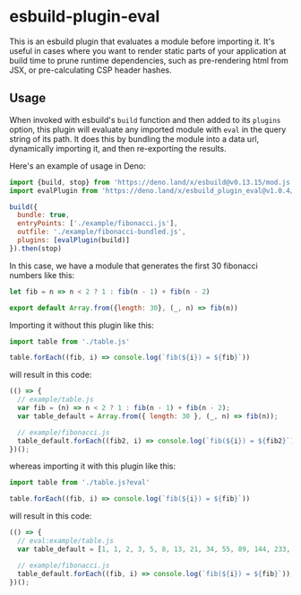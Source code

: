 # esbuild-plugin-eval

This is an esbuild plugin that evaluates a module before importing it. It's useful in cases where you want to render static parts of your application at build time to prune runtime dependencies, such as pre-rendering html from JSX, or pre-calculating CSP header hashes.

## Usage

When invoked with esbuild's `build` function and then added to its `plugins` option, this plugin will evaluate any imported module with `eval` in the query string of its path. It does this by bundling the module into a data url, dynamically importing it, and then re-exporting the results.

Here's an example of usage in Deno:

```js
import {build, stop} from 'https://deno.land/x/esbuild@v0.13.15/mod.js'
import evalPlugin from 'https://deno.land/x/esbuild_plugin_eval@v1.0.4/mod.js'

build({
  bundle: true,
  entryPoints: ['./example/fibonacci.js'],
  outfile: './example/fibonacci-bundled.js',
  plugins: [evalPlugin(build)]
}).then(stop)
```

In this case, we have a module that generates the first 30 fibonacci numbers like this:

```js
let fib = n => n < 2 ? 1 : fib(n - 1) + fib(n - 2)

export default Array.from({length: 30}, (_, n) => fib(n))
```

Importing it without this plugin like this:

```js
import table from './table.js'

table.forEach((fib, i) => console.log(`fib(${i}) = ${fib}`))
```

will result in this code:

```js
(() => {
  // example/table.js
  var fib = (n) => n < 2 ? 1 : fib(n - 1) + fib(n - 2);
  var table_default = Array.from({ length: 30 }, (_, n) => fib(n));

  // example/fibonacci.js
  table_default.forEach((fib2, i) => console.log(`fib(${i}) = ${fib2}`));
})();
```

whereas importing it with this plugin like this:

```js
import table from './table.js?eval'

table.forEach((fib, i) => console.log(`fib(${i}) = ${fib}`))
```

will result in this code:

```js
(() => {
  // eval:example/table.js
  var table_default = [1, 1, 2, 3, 5, 8, 13, 21, 34, 55, 89, 144, 233, 377, 610, 987, 1597, 2584, 4181, 6765, 10946, 17711, 28657, 46368, 75025, 121393, 196418, 317811, 514229, 832040];

  // example/fibonacci.js
  table_default.forEach((fib, i) => console.log(`fib(${i}) = ${fib}`));
})();
```